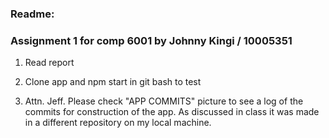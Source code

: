 ### Readme:

### Assignment 1 for comp 6001 by Johnny Kingi / 10005351

1.  Read report

2.  Clone app and npm start in git bash to test

3.  Attn. Jeff. Please check "APP COMMITS" picture to see a log of the commits for construction of the app. As discussed in class it was made in a different repository on my local machine.
